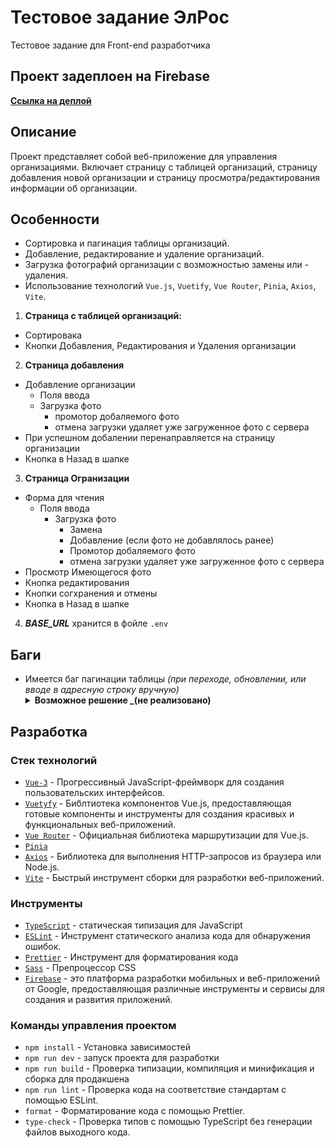 # Тестовое задание ЭлРос

Тестовое задание для Front-end разработчика

## Проект задеплоен на Firebase

**[Ссылка на деплой](https://test-task-elros.web.app)**

## Описание

Проект представляет собой веб-приложение для управления организациями. Включает страницу с таблицей организаций, страницу добавления новой организации и страницу просмотра/редактирования информации об организации.

## Особенности

- Сортировка и пагинация таблицы организаций.
- Добавление, редактирование и удаление организаций.
- Загрузка фотографий организации с возможностью замены или - удаления.
- Использование технологий `Vue.js`, `Vuetify`, `Vue Router`, `Pinia`, `Axios`, `Vite`.

1. **Страница с таблицей организаций:**

- Сортировака
- Кнопки Добавления, Редактирования и Удаления организации

2. **Страница добавления**

- Добавление организации
  - Поля ввода
  - Загрузка фото
    - промотор добаляемого фото
    - отмена загрузки удаляет уже загруженное фото с сервера
- При успешном добалении перенаправляется на страницу организации
- Кнопка в Назад в шапке

3. **Страница Огранизации**

- Форма для чтения
  - Поля ввода
    - Загрузка фото
      - Замена
      - Добавление (если фото не добавлялось ранее)
      - Промотор добаляемого фото
      - отмена загрузки удаляет уже загруженное фото с сервера
- Просмотр Имеющегося фото
- Кнопка редактирования
- Кнопки согхранения и отмены
- Кнопка в Назад в шапке

4. **_BASE_URL_** хранится в фойле `.env`

## Баги

- Имеется баг пагинации таблицы _(при переходе, обновлении, или вводе в адресную строку вручную)_
    <details>
      <summary>
        <strong>Возможное решение _(не реализовано)</strong>
      </summary>
        Применить виртуальную таблицу <code>VDataTableVirtual</code>,
        для управления пагинацией добавить отдельный компонент
        формы <code>VForm</code> для управления, стейты хранить в <code>Pinia</code>
    </details>

## Разработка

### Стек технологий

- [`Vue-3`](https://ru.vuejs.org/) - Прогрессивный JavaScript-фреймворк для создания пользовательских интерфейсов.
- [`Vuetyfy`](https://vuetifyjs.com/en/) - Библтиотека компонентов Vue.js, предоставляющая готовые компоненты и инструменты для создания красивых и функциональных веб-приложений.
- [`Vue Router`](https://router.vuejs.org/) - Официальная библиотека маршрутизации для Vue.js.
- [`Pinia`](https://pinia.vuejs.org/)
- [`Axios`](https://axios-http.com/) - Библиотека для выполнения HTTP-запросов из браузера или Node.js.
- [`Vite`](https://vitejs.dev/) - Быстрый инструмент сборки для разработки веб-приложений.

### Инструменты

- [`TypeScript`](https://www.typescriptlang.org/) - статическая типизация для JavaScript
- [`ESLint`](https://eslint.org/) - Инструмент статического анализа кода для обнаружения ошибок.
- [`Prettier`](https://prettier.io/) - Инструмент для форматирования кода
- [`Sass`](https://sass-lang.com/) - Препроцессор CSS
- [`Firebase`](https://firebase.google.com/) - это платформа разработки мобильных и веб-приложений от Google, предоставляющая различные инструменты и сервисы для создания и развития приложений.

### Команды управления проектом

- `npm install` - Установка зависимостей
- `npm run dev` - запуск проекта для разработки
- `npm run build` - Проверка типизации, компиляция и минификация и сборка для продакшена
- `npm run lint` - Проверка кода на соответствие стандартам с помощью ESLint.
- `format` - Форматирование кода с помощью Prettier.
- `type-check` - Проверка типов с помощью TypeScript без генерации файлов выходного кода.
